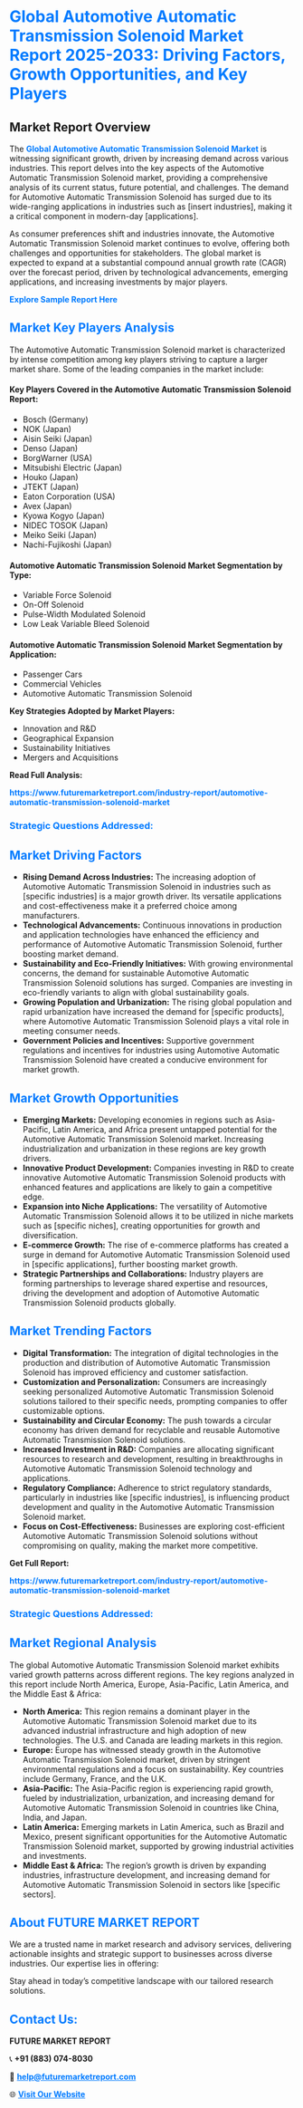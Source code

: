 <h1 style="color: #007BFF;">Global Automotive Automatic Transmission Solenoid Market Report 2025-2033: Driving Factors, Growth Opportunities, and Key Players</h1>

<section id="overview">
<h2>Market Report Overview</h2>
<p>The <a href="https://www.futuremarketreport.com/industry-report/automotive-automatic-transmission-solenoid-market" style="color: #007BFF; text-decoration: none;"><strong>Global Automotive Automatic Transmission Solenoid Market</strong></a> is witnessing significant growth, driven by increasing demand across various industries. This report delves into the key aspects of the Automotive Automatic Transmission Solenoid market, providing a comprehensive analysis of its current status, future potential, and challenges. The demand for Automotive Automatic Transmission Solenoid has surged due to its wide-ranging applications in industries such as [insert industries], making it a critical component in modern-day [applications].</p>
<p>As consumer preferences shift and industries innovate, the Automotive Automatic Transmission Solenoid market continues to evolve, offering both challenges and opportunities for stakeholders. The global market is expected to expand at a substantial compound annual growth rate (CAGR) over the forecast period, driven by technological advancements, emerging applications, and increasing investments by major players.</p>
</section>

<section id="overview">
<p><a href="https://www.futuremarketreport.com/request-sample/reportId=126822" style="color: #007BFF; text-decoration: none;"><strong>Explore Sample Report Here</strong></a></p>
</section>

<section id="key-players">
<h2 style="color: #007BFF;">Market Key Players Analysis</h2>
<p>The Automotive Automatic Transmission Solenoid market is characterized by intense competition among key players striving to capture a larger market share. Some of the leading companies in the market include:</p>
<h4>Key Players Covered in the Automotive Automatic Transmission Solenoid Report:</h4>
<ul><li>Bosch (Germany)</li><li>NOK (Japan)</li><li>Aisin Seiki (Japan)</li><li>Denso (Japan)</li><li>BorgWarner (USA)</li><li>Mitsubishi Electric (Japan)</li><li>Houko (Japan)</li><li>JTEKT (Japan)</li><li>Eaton Corporation (USA)</li><li>Avex (Japan)</li><li>Kyowa Kogyo (Japan)</li><li>NIDEC TOSOK (Japan)</li><li>Meiko Seiki (Japan)</li><li>Nachi-Fujikoshi (Japan)</li></ul>
<h4>Automotive Automatic Transmission Solenoid Market Segmentation by Type:</h4>
<ul><li>Variable Force Solenoid</li><li>On-Off Solenoid</li><li>Pulse-Width Modulated Solenoid</li><li>Low Leak Variable Bleed Solenoid</li></ul>

<h4>Automotive Automatic Transmission Solenoid Market Segmentation by Application:</h4>
<ul><li>Passenger Cars</li><li>Commercial Vehicles</li><li>Automotive Automatic Transmission Solenoid</li></ul>
<p><strong>Key Strategies Adopted by Market Players:</strong></p>
<ul>
<li>Innovation and R&D</li>
<li>Geographical Expansion</li>
<li>Sustainability Initiatives</li>
<li>Mergers and Acquisitions</li>
</ul>
</section>

<section>
<p><strong>Read Full Analysis: </strong></p><a href="https://www.futuremarketreport.com/industry-report/automotive-automatic-transmission-solenoid-market" style="color: #007BFF; text-decoration: none;"><strong>https://www.futuremarketreport.com/industry-report/automotive-automatic-transmission-solenoid-market</strong></a>
<h3 style="color: #007BFF;">Strategic Questions Addressed:</h3>
</section>

<section id="driving-factors">
<h2 style="color: #007BFF;">Market Driving Factors</h2>
<ul>
<li><strong>Rising Demand Across Industries:</strong> The increasing adoption of Automotive Automatic Transmission Solenoid in industries such as [specific industries] is a major growth driver. Its versatile applications and cost-effectiveness make it a preferred choice among manufacturers.</li>
<li><strong>Technological Advancements:</strong> Continuous innovations in production and application technologies have enhanced the efficiency and performance of Automotive Automatic Transmission Solenoid, further boosting market demand.</li>
<li><strong>Sustainability and Eco-Friendly Initiatives:</strong> With growing environmental concerns, the demand for sustainable Automotive Automatic Transmission Solenoid solutions has surged. Companies are investing in eco-friendly variants to align with global sustainability goals.</li>
<li><strong>Growing Population and Urbanization:</strong> The rising global population and rapid urbanization have increased the demand for [specific products], where Automotive Automatic Transmission Solenoid plays a vital role in meeting consumer needs.</li>
<li><strong>Government Policies and Incentives:</strong> Supportive government regulations and incentives for industries using Automotive Automatic Transmission Solenoid have created a conducive environment for market growth.</li>
</ul>
</section>

<section id="growth-opportunities">
<h2 style="color: #007BFF;">Market Growth Opportunities</h2>
<ul>
<li><strong>Emerging Markets:</strong> Developing economies in regions such as Asia-Pacific, Latin America, and Africa present untapped potential for the Automotive Automatic Transmission Solenoid market. Increasing industrialization and urbanization in these regions are key growth drivers.</li>
<li><strong>Innovative Product Development:</strong> Companies investing in R&D to create innovative Automotive Automatic Transmission Solenoid products with enhanced features and applications are likely to gain a competitive edge.</li>
<li><strong>Expansion into Niche Applications:</strong> The versatility of Automotive Automatic Transmission Solenoid allows it to be utilized in niche markets such as [specific niches], creating opportunities for growth and diversification.</li>
<li><strong>E-commerce Growth:</strong> The rise of e-commerce platforms has created a surge in demand for Automotive Automatic Transmission Solenoid used in [specific applications], further boosting market growth.</li>
<li><strong>Strategic Partnerships and Collaborations:</strong> Industry players are forming partnerships to leverage shared expertise and resources, driving the development and adoption of Automotive Automatic Transmission Solenoid products globally.</li>
</ul>
</section>

<section id="trending-factors">
<h2 style="color: #007BFF;">Market Trending Factors</h2>
<ul>
<li><strong>Digital Transformation:</strong> The integration of digital technologies in the production and distribution of Automotive Automatic Transmission Solenoid has improved efficiency and customer satisfaction.</li>
<li><strong>Customization and Personalization:</strong> Consumers are increasingly seeking personalized Automotive Automatic Transmission Solenoid solutions tailored to their specific needs, prompting companies to offer customizable options.</li>
<li><strong>Sustainability and Circular Economy:</strong> The push towards a circular economy has driven demand for recyclable and reusable Automotive Automatic Transmission Solenoid solutions.</li>
<li><strong>Increased Investment in R&D:</strong> Companies are allocating significant resources to research and development, resulting in breakthroughs in Automotive Automatic Transmission Solenoid technology and applications.</li>
<li><strong>Regulatory Compliance:</strong> Adherence to strict regulatory standards, particularly in industries like [specific industries], is influencing product development and quality in the Automotive Automatic Transmission Solenoid market.</li>
<li><strong>Focus on Cost-Effectiveness:</strong> Businesses are exploring cost-efficient Automotive Automatic Transmission Solenoid solutions without compromising on quality, making the market more competitive.</li>
</ul>
</section>

<section>
<p><strong>Get Full Report: </strong></p><a href="https://www.futuremarketreport.com/industry-report/automotive-automatic-transmission-solenoid-market" style="color: #007BFF; text-decoration: none;"><strong>https://www.futuremarketreport.com/industry-report/automotive-automatic-transmission-solenoid-market</strong></a>
<h3 style="color: #007BFF;">Strategic Questions Addressed:</h3>
</section>


<section id="regional-analysis">
<h2 style="color: #007BFF;">Market Regional Analysis</h2>
<p>The global Automotive Automatic Transmission Solenoid market exhibits varied growth patterns across different regions. The key regions analyzed in this report include North America, Europe, Asia-Pacific, Latin America, and the Middle East & Africa:</p>
<ul>
<li><strong>North America:</strong> This region remains a dominant player in the Automotive Automatic Transmission Solenoid market due to its advanced industrial infrastructure and high adoption of new technologies. The U.S. and Canada are leading markets in this region.</li>
<li><strong>Europe:</strong> Europe has witnessed steady growth in the Automotive Automatic Transmission Solenoid market, driven by stringent environmental regulations and a focus on sustainability. Key countries include Germany, France, and the U.K.</li>
<li><strong>Asia-Pacific:</strong> The Asia-Pacific region is experiencing rapid growth, fueled by industrialization, urbanization, and increasing demand for Automotive Automatic Transmission Solenoid in countries like China, India, and Japan.</li>
<li><strong>Latin America:</strong> Emerging markets in Latin America, such as Brazil and Mexico, present significant opportunities for the Automotive Automatic Transmission Solenoid market, supported by growing industrial activities and investments.</li>
<li><strong>Middle East & Africa:</strong> The region’s growth is driven by expanding industries, infrastructure development, and increasing demand for Automotive Automatic Transmission Solenoid in sectors like [specific sectors].</li>
</ul>
</section>

<footer>
<h2 style="color: #007BFF;">About FUTURE MARKET REPORT</h2>
<p>We are a trusted name in market research and advisory services, delivering actionable insights and strategic support to businesses across diverse industries. Our expertise lies in offering:</p>

<p>Stay ahead in today’s competitive landscape with our tailored research solutions.</p>

<h2 style="color: #007BFF;">Contact Us:</h2>
<p><strong>FUTURE MARKET REPORT</strong></p>
<p>📞 <strong>+91 (883) 074-8030</strong></p>
<p>📧 <strong><a href="mailto:help@futuremarketreport.com" style="color: #007BFF;">help@futuremarketreport.com</a></strong></p>
<p>🌐 <strong><a href="https://www.futuremarketreport.com/" style="color: #007BFF;">Visit Our Website</a></strong></p>
</footer>